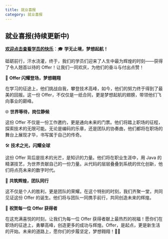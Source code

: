```yaml
---
title: 就业喜报
category: 就业喜报
---
```


## 就业喜报(持续更新中)

**[欢迎点击查看学员的快乐](https://ska5t98rrm.feishu.cn/docs/doccnUOBoYHtIsqjjJ10xlcn7ng)**：🎓 **学无止境，梦想起航！**

砥砺前行，汗水浇灌，终于，我们的学员们迎来了人生中最为辉煌的时刻——获得了令人翘首以待的 Offer！让我们一同欢庆，为他们的奋斗与付出点赞！

🚀 **Offer 闪耀登场，梦想翱翔**

在学习的征途上，他们挑战自我，攀登技术高峰，如今，他们的努力终于得到了最美的回报。这一份 Offer，不仅仅是一纸合同，更是梦想起航的翅膀，带领他们飞向事业的巅峰。

🌐 **世界等待，岗位静候**

这份 Offer 不仅是一份工作邀约，更是通向未来的门票。他们将踏上职场的征程，探索技术的无限可能。无论是编码的乐章，还是团队的协奏曲，他们都将在职场的舞台上展现才华，书写属于自己的传奇。

🛠️ **技术之光，闪耀全球**

这份 Offer 背后是技术的光芒，是知识的力量。他们将在职业生涯中，用 Java 的精湛技艺，为世界贡献自己的一份力量。从代码的层层叠叠到系统的优化创新，他们将点亮未来的数字时代。

🤝 **共筑辉煌，团队同行**

这不仅是个人的胜利，更是团队的荣耀。在这个特别的时刻，我们齐聚一堂，共同见证这份 Offer 的诞生。他们将与团队一同携手前行，共同创造未来的辉煌。

🎉 **祝贺每一位 Offer 获得者**

在这充满喜悦的时刻，让我们为每一位 Offer 获得者献上最热烈的祝福！愿你们在职场的征途上，勇攀高峰，创造更多的成功与辉煌。Offer，是起点，更是新生活的开始。未来的道路上，愿你们的步履坚定，梦想翱翔！🚀✨





